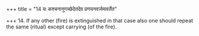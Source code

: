 +++
title = "14 यः कश्चनानुगच्छेदेतदेव प्रणयनवर्जमावर्तेत"

+++
14. If any other (fire) is extinguished in that case also one should repeat the same (ritual) except carrying (of the fire). 
